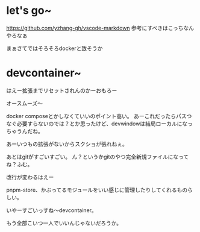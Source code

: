 # let's go~
https://github.com/yzhang-gh/vscode-markdown
参考にすべきはこっちなんやろなぁ

まぁさてではそろそろdockerと致そうか

# devcontainer~
はえー拡張までリセットされんのかーおもろー

オースムーズ～

docker composeとかしなくていいのポイント高い。
あーこれだったらパスつなぐ必要すらないのでは？とか思ったけど、devwindowは結局ローカルになっちゃうんだね。

あーいつもの拡張がないからスクショが張れねぇ。

あとはgitがすごいすごい。
ん？というかgitのやつ完全新規ファイルになってね？ふむ。

改行が変わるはえー

pnpm-store、かぶってるモジュールをいい感じに管理したりしてくれるものらしい。

いやーすごいっすね～devcontainer。

もう全部こいつ一人でいいんじゃないだろうか。